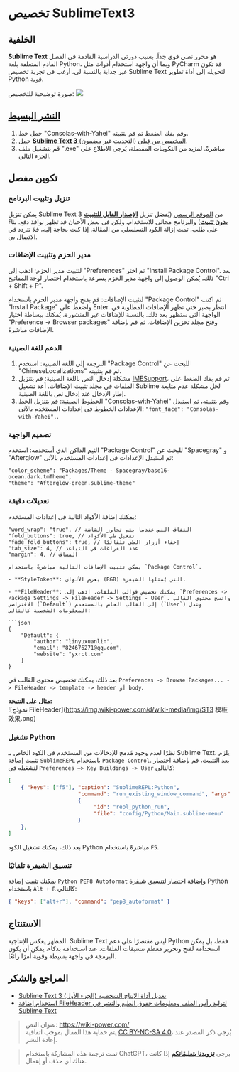# تخصيص SublimeText3

## الخلفية

**Sublime Text** هو محرر نصي قوي جداً. بسبب دورتي الدراسية القادمة في الفصل القادم المتعلقة بلغة Python، وبما أن واجهة استخدام أدوات مثل PyCharm قد تكون غير جذابة بالنسبة لي، أرغب في تجربة تخصيص Sublime Text لتحويله إلى أداة تطوير Python قوية.

صورة توضيحية للتخصيص:
![](https://img.wiki-power.com/d/wiki-media/img/ST3效果.png)

## [النشر البسيط](https://www.jianguoyun.com/p/Da9TMr0Q-OOjBxif86sB)

1. حمل خط "Consolas-with-Yahei" وقم بفك الضغط ثم قم بتثبيته.
2. حمل [**Sublime Text 3** المخصص من قِبلي](https://www.jianguoyun.com/p/Da9TMr0Q-OOjBxif86sB) (التحديث غير مضمون).
3. قم بتشغيل ملف ".exe" مباشرةً. لمزيد من التكوينات المفصلة، يُرجى الاطلاع على الجزء التالي.

## تكوين مفصل

### تنزيل وتثبيت البرنامج

يمكن تنزيل Sublime Text 3 من [الموقع الرسمي](http://www.sublimetext.com/) (يُفضل تنزيل [**الإصدار القابل للتثبيت بدون تثبيت**](https://download.sublimetext.com/Sublime%20Text%20Build%203176%20x64.zip)) والبرنامج مجاني للاستخدام، ولكن في بعض الأحيان قد تظهر نوافذ دفع. بناءً على طلب، تمت إزالة الكود التسلسلي من المقالة. إذا كنت بحاجة إليه، فلا تتردد في الاتصال بي.

### مدير الحزم وتثبيت الإضافات

لتثبيت مدير الحزم: اذهب إلى "Preferences" ثم اختر "Install Package Control". بعد ذلك، يُمكن الوصول إلى واجهة مدير الحزم بسرعة باستخدام اختصار لوحة المفاتيح "Ctrl + Shift + P".

لتثبيت الإضافات: قم بفتح واجهة مدير الحزم باستخدام "Package Control" ثم اكتب "Install Package" واضغط على Enter. انتظر بصبر حتى تظهر الإضافات المطلوبة في الواجهة التي ستظهر بعد ذلك. بالنسبة للإضافات غير المنشورة، يُمكنك ببساطة اختيار "Preference -> Browser packages" وفتح مجلد تخزين الإضافات، ثم قم بإضافة الإضافات مباشرةً.

### الدعم للغة الصينية

1. الترجمة إلى اللغة الصينية: استخدم "Package Control" للبحث عن "ChineseLocalizations" ثم قم بتثبيته.
2. مشكلة إدخال النص باللغة الصينية: قم بتنزيل [IMESupport](https://github.com/zcodes/IMESupport/archive/master.zip)، ثم قم بفك الضغط على الملفات في مجلد تثبيت الإضافات. أعد تشغيل Sublime لحل مشكلة عدم متابعة إطار الإدخال عند إدخال نص باللغة الصينية.
3. الخطوط الصينية: قم بتنزيل الخط "Consolas-with-Yahei" وقم بتثبيته، ثم استبدل الإعدادات الخطوط في إعدادات المستخدم بالآتي: `"font_face": "Consolas-with-Yahei",`.

### تصميم الواجهة

الثيم الداكن الذي أستخدمه: استخدم "Package Control" للبحث عن "Spacegray" و "Afterglow" ثم استبدل الإعدادات في إعدادات المستخدم بالآتي:

```
"color_scheme": "Packages/Theme - Spacegray/base16-ocean.dark.tmTheme",
"theme": "Afterglow-green.sublime-theme"
```

### تعديلات دقيقة

يمكنك إضافة الأكواد التالية في إعدادات المستخدم:

```
"word_wrap": "true", // التفاف النص عندما يتم تجاوز الشاشة
"fold_buttons": true, // تفعيل طي الأكواد
"fade_fold_buttons": true, // إخفاء أزرار الطي تلقائيًا
"tab_size": 4, // عدد الفراغات في التباعد
"margin": 4, // المساف

يمكن تثبيت الإضافات التالية مباشرةً باستخدام `Package Control`.

- **StyleToken**: يعرض الألوان (RGB) التي يُمثلها الشيفرة.

- **FileHeader**: يمكنك تخصيص قوالب الملفات. اذهب إلى `Preferences -> Package Settings -> FileHeader -> Settings - User`، وانسخ محتوى القالب الافتراضي (`Default`) إلى القالب الخاص بالمستخدم (`User`) وعدل المعلومات الشخصية كالتالي:

```json
{
    "Default": {
        "author": "linyuxuanlin",
        "email": "824676271@qq.com",
        "website": "yxrct.com"
    }
}
```

بعد ذلك، يمكنك تخصيص محتوى القالب في `Preferences -> Browse Packages... -> FileHeader -> template -> header أو body`.

**مثال على النتيجة:**  
![نموذج FileHeader](https://img.wiki-power.com/d/wiki-media/img/ST3 模板效果.png)

### تشغيل Python

نظرًا لعدم وجود مُدمج للإدخالات من المستخدم في الكود الخاص بـ Sublime Text، يلزم تثبيت إضافة `SublimeREPL` باستخدام `Package Control`. بعد التثبيت، قم بإضافة اختصار لتشغيله في `Preferences —> Key Buildings -> User` كالتالي:

```json
[
    { "keys": ["f5"], "caption": "SublimeREPL:Python",
                      "command": "run_existing_window_command", "args":
                      {
                           "id": "repl_python_run",
                           "file": "config/Python/Main.sublime-menu"
                      }
    },
]
```

بعد ذلك، يمكنك تشغيل الكود Python مباشرةً باستخدام `F5`.

### تنسيق الشيفرة تلقائيًا

يمكنك تثبيت إضافة `Python PEP8 Autoformat` وإضافة اختصار لتنسيق شيفرة Python باستخدام `Alt + R` كالتالي:

```json
{ "keys": ["alt+r"], "command": "pep8_autoformat" }
```

## الاستنتاج

المظهر يعكس الإنتاجية. Sublime Text ليس مقتصرًا على دعم Python فقط، بل يمكن استخدامه لفتح وتحرير معظم تنسيقات الملفات. عند استخدامه بذكاء، يمكن أن يكون البرمجة في واجهة بسيطة وقوية أمرًا رائعًا.

## المراجع والشكر

- [Sublime Text 3 تعديل أداة الإنتاج الشخصية (الجزء الأول)](https://www.sheyilin.com/2015/05/sublime_text_3_tiao_jiao_ni_de_si_ren_li_qi_1/)
- [استخدام إضافة FileHeader لتوليد رأس الملف ومعلومات حقوق الطبع والنشر في Sublime Text](https://blog.csdn.net/afei__/article/details/82890493)

> عنوان النص: <https://wiki-power.com/>  
> يتم حماية هذا المقال بموجب اتفاقية [CC BY-NC-SA 4.0](https://creativecommons.org/licenses/by/4.0/deed.zh)، يُرجى ذكر المصدر عند إعادة النشر.

> تمت ترجمة هذه المشاركة باستخدام ChatGPT، يرجى [**تزويدنا بتعليقاتكم**](https://github.com/linyuxuanlin/Wiki_MkDocs/issues/new) إذا كانت هناك أي حذف أو إهمال.